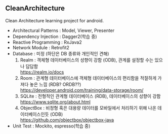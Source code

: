 ## CleanArchitecture
Clean Architecture learning project for android.

- Architectural Patterns : Model, Viewer, Presenter
- Dependency Injection : Dagger2(학습 중)
- Reactive Programming : RxJava2
- Network Module : Retrofit2
- Database : 미정 (하단은 DB 종류와 개인적인 견해)
  1. Realm : 객체형 데이터베이스의 성향이 강함 (ODB), 관계를 설정할 수는 있으나 답답함<br>
     https://realm.io/docs
  2. Room : 관계형 데이터베이스에 객체형 데이터베이스의 편리함을 적절하게 가져다 놓은 느낌 (RDB? ORDB??)<br>
     https://developer.android.com/training/data-storage/room/
  3. SQLite : 전형적인 관계형 데이터베이스 (RDB), 데이터베이스의 성향이 강함<br>
     https://www.sqlite.org/about.html
  4. ObjectBox : 비정형 혹은 대용량 데이터를 모바일에서 처리하기 위해 나온 데이터베이스인듯 (ODB)<br>
     https://github.com/objectbox/objectbox-java
- Unit Test : Mockito, espresso(학습 중)
